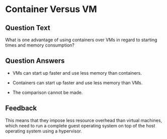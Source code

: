 # Container Versus VM

## Question Text

What is one advantage of using containers over VMs in regard to starting times and memory consumption?

## Question Answers

- VMs can start up faster and use less memory than containers.

+ Containers can start up faster and use less memory than VMs.

- The comparison cannot be made.

## Feedback

This means that they impose less resource overhead than virtual machines, which need to run a complete guest operating system on top of the host operating system using a hypervisor.

